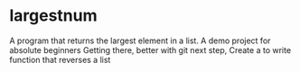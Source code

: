# largestnum
A program that returns the largest element in a list. A demo project for absolute beginners
Getting there, better with git
next step, 
Create a to write function that reverses a list
